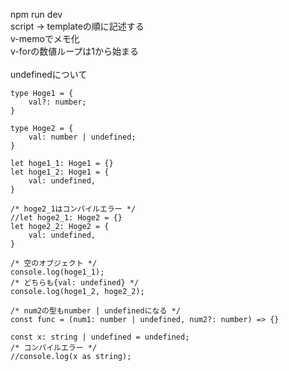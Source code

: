 npm run dev<br>
script -> templateの順に記述する<br>
v-memoでメモ化<br>
v-forの数値ループは1から始まる<br><br>
undefinedについて
```
type Hoge1 = {
    val?: number;
}

type Hoge2 = {
    val: number | undefined;
}

let hoge1_1: Hoge1 = {}
let hoge1_2: Hoge1 = {
    val: undefined,
}

/* hoge2_1はコンパイルエラー */
//let hoge2_1: Hoge2 = {}
let hoge2_2: Hoge2 = {
    val: undefined,
}

/* 空のオブジェクト */
console.log(hoge1_1);
/* どちらも{val: undefined} */
console.log(hoge1_2, hoge2_2);

/* num2の型もnumber | undefinedになる */
const func = (num1: number | undefined, num2?: number) => {}

const x: string | undefined = undefined;
/* コンパイルエラー */
//console.log(x as string);

```